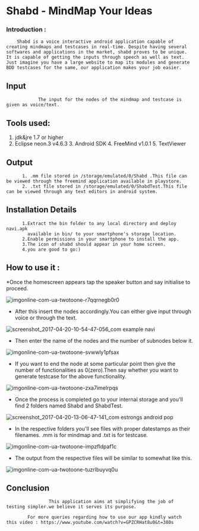 # Shabd - MindMap Your Ideas

### Introduction :

        Shabd is a voice interactive android application capable of creating mindmaps and testcases in real-time. Despite having several softwares and applications in the market, shabd proves to be unique. It is capable of getting the inputs through speech as well as text. Just imagine you have a large website to map its modules and generate BDD testcases for the same, our application makes your job easier.
        
## Input 
                
                The input for the nodes of the mindmap and testcase is given as voice/text.
                
## Tools used:
   1. jdk&jre 1.7 or higher 
   2. Eclipse neon.3 v4.6.3
	3. Android SDK
	4. FreeMind v1.0.1
	5. TextViewer

## Output
          1. .mm file stored in /storage/emulated/0/Shabd .This file can be viewed through the freemind application available in playstore.
          2. .txt file stored in /storage/emulated/0/ShabdTest.This file can be viewed through any text editors in android system.
          
## Installation Details
         
          1.Extract the bin folder to any local directory and deploy navi.apk 
            available in bin/ to your smartphone's storage location.
          2.Enable permissions in your smartphone to install the app.
          3.The icon of shabd should appear in your home screen.
          4.you are good to go:)
          
## How to use it :

 *Once the homescreen appears tap the speaker button and say initialise to proceed. 
 
 ![imgonline-com-ua-twotoone-r7qqrnegb0r0](https://cloud.githubusercontent.com/assets/27756657/25224116/1423f8b8-25db-11e7-8381-6054c4118cf1.jpg)
 
 * After this insert the nodes accordingly.You can either give input through voice or        through the text.
 
 ![screenshot_2017-04-20-10-54-47-056_com example navi](https://cloud.githubusercontent.com/assets/27756657/25224287/8f4b6cce-25db-11e7-9995-55016ac0e4be.png)

 * Then enter the name of the nodes and the number of subnodes below it.
 
 ![imgonline-com-ua-twotoone-svwwly1pfsax](https://cloud.githubusercontent.com/assets/27756657/25224477/1d92fe16-25dc-11e7-8fb3-6ebd50ce6e0c.jpg)

 * If you want to end the node at some particular point then give the number of functionalities as 0(zero).Then say whether you want to generate testcase for the above functionality.

![imgonline-com-ua-twotoone-zxa7imelrpqs](https://cloud.githubusercontent.com/assets/27756657/25224644/a17fea04-25dc-11e7-8fea-a13c12267c3b.jpg)

* Once the process is completed go to your internal storage and you'll find 2 folders named Shabd and ShabdTest.

![screenshot_2017-04-20-13-06-47-141_com estrongs android pop](https://cloud.githubusercontent.com/assets/27756657/25224779/0ccfdaee-25dd-11e7-86cb-de4b17eeb92d.png)

* In the respective folders you'll see files with proper datestamps as their filenames.
 .mm is for mindmap and .txt is for testcase.
 
 ![imgonline-com-ua-twotoone-impzfldpaf1c](https://cloud.githubusercontent.com/assets/27756657/25224879/67242c8e-25dd-11e7-9824-dfe296d188e2.jpg)

* The output from the respective files will be similar to somewhat like this.

![imgonline-com-ua-twotoone-tuzrlbuyvq0u](https://cloud.githubusercontent.com/assets/27756657/25224982/a193e81e-25dd-11e7-881a-488bab24aa09.jpg)

## Conclusion
               
                    This application aims at simplifying the job of testing simpler.we believe it serves its purpose.
		    
		    For more queries regarding how to use our app kindly watch this video : https://www.youtube.com/watch?v=GPZCRHat8u0&t=380s


               
	
	
	
    
